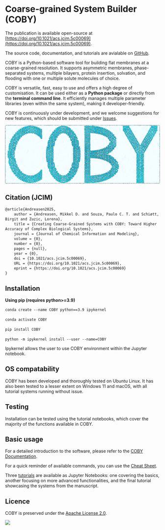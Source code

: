 # Coarse-grained System Builder (COBY)

The publication is available open-source at [https://doi.org/10.1021/acs.jcim.5c00069](https://doi.org/10.1021/acs.jcim.5c00069).

The source code, documentation, and tutorials are avialable on [GitHub](https://github.com/MikkelDA/COBY).

COBY is a Python-based software tool for building flat membranes at a coarse-grained resolution. It supports asymmetric membranes, phase-separated systems, multiple bilayers, protein insertion, solvation, and flooding with one or multiple solute molecules of choice.

COBY is versatile, fast, easy to use and offers a high degree of customisation. It can be used either as a **Python package** or directly from the **terminal command line**. It efficiently manages multiple parameter libraries (even within the same system), making it developer-friendly. 

COBY is continuously under development, and we welcome suggestions for new features, which should be submitted under [Issues](https://github.com/MikkelDA/COBY/issues). 

![](https://github.com/MikkelDA/COBY/raw/master/figures/COBY_Logo.png)

## Citation (JCIM)
```
@article{Andreasen2025,
	author = {Andreasen, Mikkel D. and Souza, Paulo C. T. and Schiøtt, Birgit and Zuzic, Lorena},
	title = {Creating Coarse-Grained Systems with COBY: Toward Higher Accuracy of Complex Biological Systems},
	journal = {Journal of Chemical Information and Modeling},
	volume = {0},
	number = {0},
	pages = {null},
	year = {0},
	doi = {10.1021/acs.jcim.5c00069},
	URL = {https://doi.org/10.1021/acs.jcim.5c00069},
	eprint = {https://doi.org/10.1021/acs.jcim.5c00069}
}
```

## Installation 

**Using pip (requires python>=3.9)**

    conda create --name COBY python==3.9 ipykernel

    conda activate COBY

    pip install COBY

    python -m ipykernel install --user --name=COBY

Ipykernel allows the user to use COBY environment within the Jupyter notebook.

## OS compatability

COBY has been developed and thoroughly tested on Ubuntu Linux. It has also been tested to a lesser extent on Windows 11 and macOS, with all tutorial systems running without issue.

## Testing

Installation can be tested using the tutorial notebooks, which cover the majority of the functions available in COBY.

## Basic usage 

For a detailed introduction to the software, please refer to the [COBY Documentation](https://github.com/MikkelDA/COBY/blob/master/COBY_Documentation.pdf).

For a quick reminder of available commands, you can use the [Cheat Sheet](https://github.com/MikkelDA/COBY/blob/master/COBY_CHEAT_SHEET.pdf).

Three [tutorials](https://github.com/MikkelDA/COBY/tree/master/Tutorial) are available as Jupyter Notebooks: one covering the basics, another focusing on more advanced functionalities, and the final tutorial showcasing the systems from the manuscript.

## Licence

COBY is preserved under the [Apache License 2.0](https://github.com/MikkelDA/COBY/blob/main/LICENSE).

![](https://github.com/MikkelDA/COBY/raw/master/figures/membrane_protein.png)
